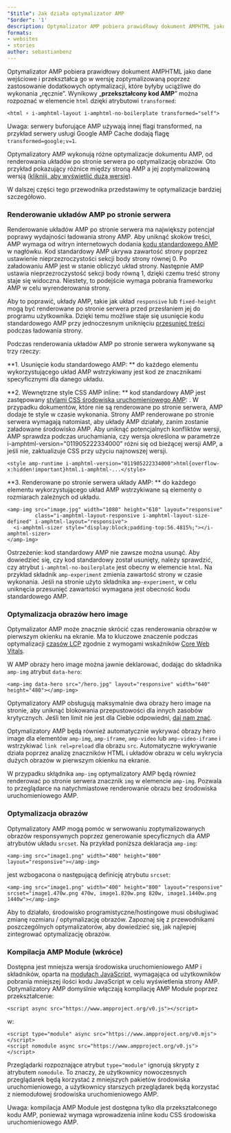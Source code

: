 ```yaml
---
"$title": Jak działa optymalizator AMP
"$order": '1'
description: Optymalizator AMP pobiera prawidłowy dokument AMPHTML jako dane wejściowe i przekształca go w wersję zoptymalizowaną poprzez zastosowanie dodatkowych optymalizacji, które byłyby uciążliwe do wykonania „ręcznie”. Ten przewodnik wyjaśnia szczegółowo, jak działa optymalizator AMP.
formats:
- websites
- stories
author: sebastianbenz
---
```


Optymalizator AMP pobiera prawidłowy dokument AMPHTML jako dane wejściowe i przekształca go w wersję zoptymalizowaną poprzez zastosowanie dodatkowych optymalizacji, które byłyby uciążliwe do wykonania „ręcznie”. Wynikowy „**przekształcony kod AMP**” można rozpoznać w elemencie `html` dzięki atrybutowi `transformed`:

```
<html ⚡ i-amphtml-layout i-amphtml-no-boilerplate transformed="self">
```

Uwaga: serwery buforujące AMP używają innej flagi transformed, na przykład serwery usługi Google AMP Cache dodają flagę `transformed=google;v=1`.

Optymalizatory AMP wykonują różne optymalizacje dokumentu AMP, od renderowania układów po stronie serwera po optymalizację obrazów. Oto przykład pokazujący różnice między stroną AMP a jej zoptymalizowaną wersją ([klikniij, aby wyświetlić dużą wersję](/static/img/docs/guides/optimized-amp-diff.png)).

<a href="/static/img/docs/guides/optimized-amp-diff.png"><amp-img lightbox layout="responsive" width="2560" height="773" src="/static/img/docs/guides/optimized-amp-diff.png"></amp-img></a>

W dalszej części tego przewodnika przedstawimy te optymalizacje bardziej szczegółowo.

### Renderowanie układów AMP po stronie serwera

Renderowanie układów AMP po stronie serwera ma największy potencjał poprawy wydajności ładowania strony AMP. Aby uniknąć skoków treści, AMP wymaga od witryn internetowych dodania [kodu standardowego AMP](https://amp.dev/documentation/guides-and-tutorials/learn/spec/amp-boilerplate/?format=websites) w nagłówku. Kod standardowy AMP ukrywa zawartość strony poprzez ustawienie nieprzezroczystości sekcji body strony równej 0. Po załadowaniu AMP jest w stanie obliczyć układ strony. Następnie AMP ustawia nieprzezroczystość sekcji body równą 1, dzięki czemu treść strony staje się widoczna. Niestety, to podejście wymaga pobrania frameworku AMP w celu wyrenderowania strony.

Aby to poprawić, układy AMP, takie jak układ `responsive` lub `fixed-height` mogą być renderowane po stronie serwera przed przesłaniem jej do programu użytkownika. Dzięki temu możliwe staje się usunięcie kodu standardowego AMP przy jednoczesnym uniknięciu [przesunięć treści](https://web.dev/cls/) podczas ładowania strony.

Podczas renderowania układów AMP po stronie serwera wykonywane są trzy rzeczy:

⁣**1. Usunięcie kodu standardowego AMP: ** do każdego elementu wykorzystującego układ AMP wstrzykiwany jest kod ze znacznikami specyficznymi dla danego układu.

⁣**2. Wewnętrzne style CSS AMP inline: ** kod standardowy AMP jest zastępowany [stylami CSS środowiska uruchomieniowego AMP](https://cdn.ampproject.org/v0.css): <style amp-runtime="">...</style>. W przypadku dokumentów, które nie są renderowane po stronie serwera, AMP dodaje te style w czasie wykonania. Strony AMP renderowane po stronie serwera wymagają natomiast, aby układy AMP działały, zanim zostanie załadowane środowisko AMP. Aby uniknąć potencjalnych konfliktów wersji, AMP sprawdza podczas uruchamiania, czy wersja określona w parametrze i-amphtml-version="011905222334000" różni się od bieżącej wersji AMP, a jeśli nie, zaktualizuje CSS przy użyciu najnowszej wersji.

```
<style amp-runtime i-amphtml-version="011905222334000">html{overflow-x:hidden!important}html.i-amphtml-...</style>
```

⁣**3. Renderowane po stronie serwera układy AMP: ** do każdego elementu wykorzystującego układ AMP wstrzykiwane są elementy o rozmiarach zależnych od układu.

```
<amp-img src="image.jpg" width="1080" height="610" layout="responsive"
         class="i-amphtml-layout-responsive i-amphtml-layout-size-defined" i-amphtml-layout="responsive">
  <i-amphtml-sizer style="display:block;padding-top:56.4815%;"></i-amphtml-sizer>
</amp-img>
```

Ostrzeżenie: kod standardowy AMP nie zawsze można usunąć. Aby dowiedzieć się, czy kod standardowy został usunięty, należy sprawdzić, czy atrybut `i-amphtml-no-boilerplate` jest obecny w elemencie `html`. Na przykład składnik `amp-experiment` zmienia zawartość strony w czasie wykonania. Jeśli na stronie użyto składnika `amp-experiment`, w celu uniknęcia przesunięć zawartości wymagana jest obecność kodu standardowego AMP.

### Optymalizacja obrazów hero image

Optymalizator AMP może znacznie skrócić czas renderowania obrazów w pierwszym okienku na ekranie. Ma to kluczowe znaczenie podczas optymalizacji [czasów LCP](https://web.dev/lcp/) zgodnie z wymogami wskaźników [Core Web Vitals](https://web.dev/vitals).

W AMP obrazy hero image można jawnie deklarować, dodając do składnika `amp-img` atrybut `data-hero`:

```
<amp-img data-hero src="/hero.jpg" layout="responsive" width="640" height="480"></amp-img>
```

Optymalizatory AMP obsługują maksymalnie dwa obrazy hero image na stronie, aby uniknąć blokowania przepustowości dla innych zasobów krytycznych. Jeśli ten limit nie jest dla Ciebie odpowiedni, [daj nam znać](https://github.com/ampproject/amp-toolbox/issues).

Optymalizatory AMP będą również automatycznie wykrywać obrazy hero image dla elementów `amp-img`, `amp-iframe`, `amp-video` lub `amp-video-iframe` i wstrzykiwać `link rel=preload` dla obrazu `src`. Automatyczne wykrywanie działa poprzez analizę znaczników HTML i układów obrazu w celu wykrycia dużych obrazów w pierwszym okienku na ekranie.

W przypadku skłądnika `amp-img` optymalizatory AMP będą również renderować po stronie serwera znacznik `img` w elemencie `amp-img`. Pozwala to przeglądarce na natychmiastowe renderowanie obrazu bez środowiska uruchomieniowego AMP.

### Optymalizacja obrazów

Optymalizatory AMP mogą pomóc w serwowaniu zoptymalizowanych obrazów responsywnych poprzez generowanie specyficznych dla AMP atrybutów układu `srcset`. Na przykład poniższa deklaracja `amp-img`:

```
<amp-img src="image1.png" width="400" height="800" layout="responsive"></amp-img>
```

jest wzbogacona o następującą definicję atrybutu `srcset`:

```
<amp-img src="image1.png" width="400" height="800" layout="responsive" srcset="image1.470w.png 470w, image1.820w.png 820w, image1.1440w.png 1440w"></amp-img>
```

Aby to działało, środowisko programistyczne/hostingowe musi obsługiwać zmianę rozmiaru / optymalizację obrazów. Zapoznaj się z przewodnikami poszczególnych optymalizatorów, aby dowiedzieć się, jak najlepiej zintegrować optymalizację obrazów.

### Kompilacja AMP Module (wkróce)

Dostępna jest mniejsza wersja środowiska uruchomieniowego AMP i składników, oparta na [modułach JavaScript](https://v8.dev/features/modules#browser), wymagająca od użytkowników pobrania mniejszej ilości kodu JavaScript w celu wyświetlenia strony AMP. Optymalizatory AMP domyślnie włączają kompilację AMP Module poprzez przekształcenie:

```
<script async src="https://www.ampproject.org/v0.js"></script>
```

w:

```
<script type="module" async src="https://www.ampproject.org/v0.mjs"></script>
<script nomodule async src="https://www.ampproject.org/v0.js"></script>
```

Przeglądarki rozpoznające atrybut `type="module"` ignorują skrypty z atrybutem `nomodule`. To znaczy, że użytkownicy nowoczesnych przeglądarek będą korzystać z mniejszych pakietów środowiska uruchomieniowego, a użytkownicy starszych przeglądarek będą korzystać z niemodułowej środowiska uruchomieniowego AMP.

Uwaga: kompilacja AMP Module jest dostępna tylko dla przekształconego kodu AMP, ponieważ wymaga wprowadzenia inline kodu CSS środowiska uruchomieniowego AMP.
